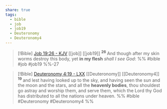 ```yaml
---
share: true
tags:
  - bible
  - job
  - job19
  - Deuteronomy
  - Deuteronomy4
---
```



> [!Bible] [Job 19:26 - KJV](https://bible-api.com/job+19:26?translation=kjv) [[job]] [[job19]]
>  <sup> **26** </sup>And though after my skin worms destroy this body, yet **in my flesh** *shall I see God*:
 %% #bible #job #job19 %%-27

> [!Bible] [Deuteronomy 4:19 - LXX](http://qbible.com/brenton-septuagint/deuteronomy/4.html#19) [[Deuteronomy]] [[Deuteronomy4]]
>  <sup> **19** </sup>and lest having looked up to the sky, and having seen the sun and the moon and the stars, and all the **heavenly bodies**, thou shouldest go astray and worship them, and serve them, which the Lord thy God has distributed to all the nations under heaven.
 %% #bible #Deuteronomy #Deuteronomy4 %%